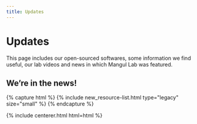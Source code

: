 ```yaml
---
title: Updates
---
```


# <i class="fas fa-tools"></i>Updates

This page includes our open-sourced softwares, some information we find useful, our lab videos and news in which Mangul Lab was featured.  

<!-- section break -->

## We’re in the news!

{% capture html %}
{% include new_resource-list.html type="legacy" size="small" %}
{% endcapture %}

{% include centerer.html html=html %}
